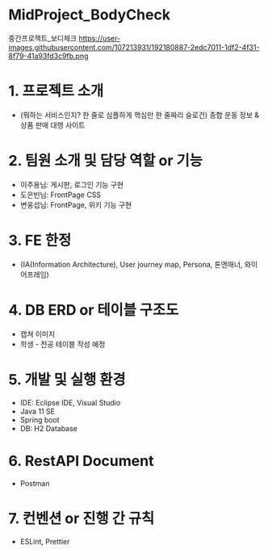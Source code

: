 # MidProject_BodyCheck
중간프로젝트_보디체크
https://user-images.githubusercontent.com/107213931/192180887-2edc7011-1df2-4f31-8f79-41a93fd3c9fb.png
# 1. 프로젝트 소개
- (뭐하는 서비스인지? 한 줄로 심플하게 핵심만 한 줄짜리 슬로건)
종합 운동 정보 & 상품 판매 대행 사이트

# 2. 팀원 소개 및 담당 역할 or 기능
- 이주용님: 게시판, 로그인 기능 구현
- 도은빈님: FrontPage CSS
- 변웅섭님: FrontPage, 위키 기능 구현

# 3. FE 한정
- (IA(Information Architecture), User journey map, Persona, 톤앤매너, 와이어프레임)

# 4. DB ERD or 테이블 구조도
- 캡쳐 이미지
- 학생 - 전공 테이블 작성 예정

# 5. 개발 및 실행 환경
- IDE: Eclipse IDE, Visual Studio
- Java 11 SE
- Spring boot
- DB: H2 Database

# 6. RestAPI Document
- Postman

# 7. 컨벤션 or 진행 간 규칙
- ESLint, Prettier
